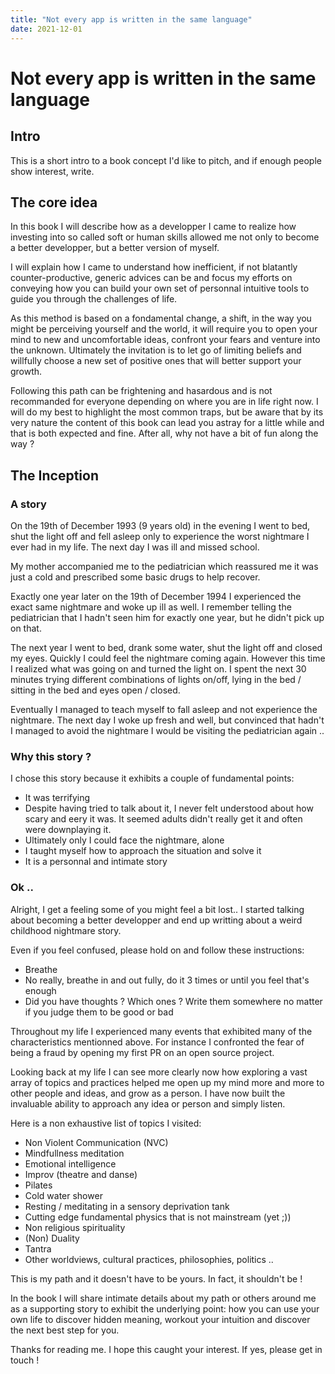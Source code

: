 ```yaml
---
title: "Not every app is written in the same language"
date: 2021-12-01
---
```


# Not every app is written in the same language

## Intro

This is a short intro to a book concept I'd like to pitch, and if enough people show interest, write.

## The core idea

In this book I will describe how as a developper I came to realize how investing into so called soft or human skills allowed me not only to become a better developper, but a better version of myself.

I will explain how I came to understand how inefficient, if not blatantly counter-productive, generic advices can be and focus my efforts on conveying how you can build your own set of personnal intuitive tools to guide you through the challenges of life.

As this method is based on a fondamental change, a shift, in the way you might be perceiving yourself and the world, it will require you to open your mind to new and uncomfortable ideas, confront your fears and venture into the unknown. Ultimately the invitation is to let go of limiting beliefs and willfully choose a new set of positive ones that will better support your growth.

Following this path can be frightening and hasardous and is not recommanded for everyone depending on where you are in life right now. I will do my best to highlight the most common traps, but be aware that by its very nature the content of this book can lead you astray for a little while and that is both expected and fine. After all, why not have a bit of fun along the way ?

## The Inception

### A story
On the 19th of December 1993 (9 years old) in the evening I went to bed, shut the light off and fell asleep only to experience the worst nightmare I ever had in my life. The next day I was ill and missed school.

My mother accompanied me to the pediatrician which reassured me it was just a cold and prescribed some basic drugs to help recover.

Exactly one year later on the 19th of December 1994 I experienced the exact same nightmare and woke up ill as well. I remember telling the pediatrician that I hadn't seen him for exactly one year, but he didn't pick up on that.

The next year I went to bed, drank some water, shut the light off and closed my eyes. Quickly I could feel the nightmare coming again. However this time I realized what was going on and turned the light on. I spent the next 30 minutes trying different combinations of lights on/off, lying in the bed / sitting in the bed and eyes open / closed.

Eventually I managed to teach myself to fall asleep and not experience the nightmare. The next day I woke up fresh and well, but convinced that hadn't I managed to avoid the nightmare I would be visiting the pediatrician again ..

### Why this story ?
I chose this story because it exhibits a couple of fundamental points:
- It was terrifying
- Despite having tried to talk about it, I never felt understood about how scary and eery it was. It seemed adults didn't really get it and often were downplaying it.
- Ultimately only I could face the nightmare, alone
- I taught myself how to approach the situation and solve it
- It is a personnal and intimate story

### Ok ..
Alright, I get a feeling some of you might feel a bit lost.. I started talking about becoming a better developper and end up writting about a weird childhood nightmare story.

Even if you feel confused, please hold on and follow these instructions:
- Breathe
- No really, breathe in and out fully, do it 3 times or until you feel that's enough
- Did you have thoughts ? Which ones ? Write them somewhere no matter if you judge them to be good or bad

Throughout my life I experienced many events that exhibited many of the characteristics mentionned above. For instance I confronted the fear of being a fraud by opening my first PR on an open source project.

Looking back at my life I can see more clearly now how exploring a vast array of topics and practices helped me open up my mind more and more to other people and ideas, and grow as a person. I have now built the invaluable ability to approach any idea or person and simply listen.

Here is a non exhaustive list of topics I visited:
- Non Violent Communication (NVC)
- Mindfullness meditation
- Emotional intelligence
- Improv (theatre and danse)
- Pilates
- Cold water shower
- Resting / meditating in a sensory deprivation tank
- Cutting edge fundamental physics that is not mainstream (yet ;))
- Non religious spirituality
- (Non) Duality
- Tantra
- Other worldviews, cultural practices, philosophies, politics ..

This is my path and it doesn't have to be yours. In fact, it shouldn't be !

In the book I will share intimate details about my path or others around me as a supporting story to exhibit the underlying point: how you can use your own life to discover hidden meaning, workout your intuition and discover the next best step for you.

Thanks for reading me. I hope this caught your interest. If yes, please get in touch !
